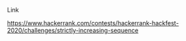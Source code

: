 Link

https://www.hackerrank.com/contests/hackerrank-hackfest-2020/challenges/strictly-increasing-sequence